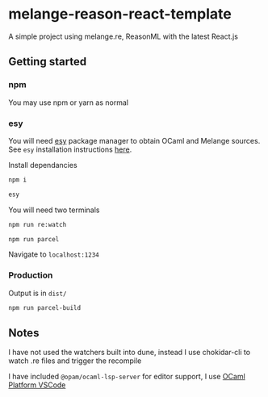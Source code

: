 # melange-reason-react-template

A simple project using melange.re, ReasonML with the latest React.js

## Getting started

### npm

You may use npm or yarn as normal

### esy

You will need [esy](https://esy.sh) package manager to obtain OCaml and Melange sources. See `esy` installation instructions [here](https://esy.sh/docs/en/getting-started.html#install-esy).

Install dependancies

```bash
npm i
```

```bash
esy
```

You will need two terminals

```bash
npm run re:watch
```

```bash
npm run parcel
```

Navigate to `localhost:1234`

### Production

Output is in `dist/`

```bash
npm run parcel-build
```

## Notes

I have not used the watchers built into dune, instead I use chokidar-cli to watch .re files and trigger the recompile

I have included `@opam/ocaml-lsp-server` for editor support, I use [OCaml Platform VSCode](https://marketplace.visualstudio.com/items?itemName=ocamllabs.ocaml-platform)
